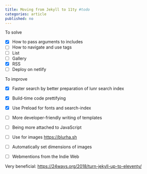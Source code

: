 ```yaml
---
title: Moving from Jekyll to 11ty #todo
categories: article
published: no
---
```

To solve 

- [x] How to pass arguments to includes
- [ ] How to navigate and use tags
- [ ] List
- [ ] Gallery
- [x] RSS
- [ ] Deploy on netlify

To improve

- [x] Faster search by better preparation of lunr search index
- [x] Build-time code prettifying
- [x] Use Preload for fonts and search-index
- [ ] More developer-friendly writing of templates
- [ ] Being more attached to JavaScript
- [ ] Use for images https://blurha.sh
- [ ] Automatically set dimensions of images
- [ ] Webmentions from the Indie Web




Very beneficial: https://24ways.org/2018/turn-jekyll-up-to-eleventy/